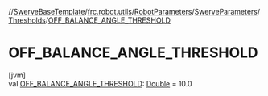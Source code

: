 //[SwerveBaseTemplate](../../../../../index.md)/[frc.robot.utils](../../../index.md)/[RobotParameters](../../index.md)/[SwerveParameters](../index.md)/[Thresholds](index.md)/[OFF_BALANCE_ANGLE_THRESHOLD](-o-f-f_-b-a-l-a-n-c-e_-a-n-g-l-e_-t-h-r-e-s-h-o-l-d.md)

# OFF_BALANCE_ANGLE_THRESHOLD

[jvm]\
val [OFF_BALANCE_ANGLE_THRESHOLD](-o-f-f_-b-a-l-a-n-c-e_-a-n-g-l-e_-t-h-r-e-s-h-o-l-d.md): [Double](https://kotlinlang.org/api/latest/jvm/stdlib/kotlin/-double/index.html) = 10.0
